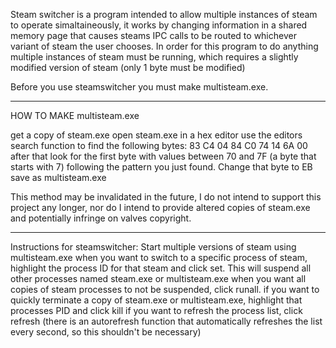 Steam switcher is a program intended to allow multiple instances of steam to operate simaltaineously, it works by changing information in a shared memory page that causes steams IPC calls to be routed to whichever variant of steam the user chooses. In order for this program to do anything multiple instances of steam must be running, which requires a slightly modified version of steam (only 1 byte must be modified)

Before you use steamswitcher you must make multisteam.exe.

----

HOW TO MAKE multisteam.exe

get a copy of steam.exe
open steam.exe in a hex editor
use the editors search function to find the following bytes:
83 C4 04 84 C0 74 14 6A 00
after that look for the first byte with values between 70 and 7F (a byte that starts with 7) following the pattern you just found. Change that byte to EB
save as multisteam.exe

This method may be invalidated in the future, I do not intend to support this project any longer, nor do I intend to provide altered copies of steam.exe and potentially infringe on valves copyright.

----

Instructions for steamswitcher:
Start multiple versions of steam using multisteam.exe
when you want to switch to a specific process of steam, highlight the process ID for that steam and click set. This will suspend all other processes named steam.exe or multisteam.exe
when you want all copies of steam processes to not be suspended, click runall.
if you want to quickly terminate a copy of steam.exe or multisteam.exe, highlight that processes PID and click kill
if you want to refresh the process list, click refresh (there is an autorefresh function that automatically refreshes the list every second, so this shouldn't be necessary)